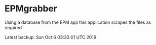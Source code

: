 # EPMgrabber
Using a database from the EPM app this application scrapes the files as required


Latest backup: Sun Oct 6 03:33:01 UTC 2019

